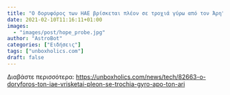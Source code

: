 ```yaml
---
title: "Ο δορυφόρος των ΗΑΕ βρίσκεται πλέον σε τροχιά γύρω από τον Άρη"
date: 2021-02-10T11:16:11+01:00
images:
  - "images/post/hope_probe.jpg"
author: "AstroBot"
categories: ["Ειδήσεις"]
tags: ["unboxholics.com"]
draft: false
---
```




Διαβάστε περισσότερα: https://unboxholics.com/news/tech/82663-o-doryforos-ton-iae-vrisketai-pleon-se-trochia-gyro-apo-ton-ari
